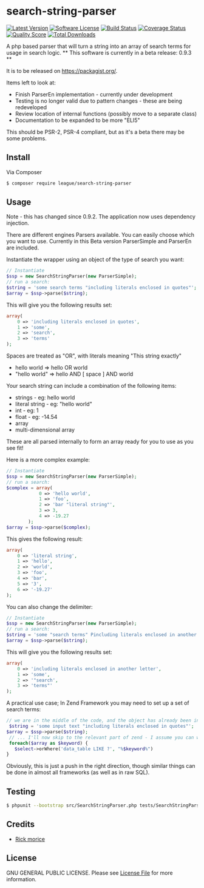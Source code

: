 # search-string-parser

[![Latest Version](https://img.shields.io/github/release/elb98rm/search-string-parser.svg?style=plastic)](https://github.com/elb98rm/search-string-parser/releases)
[![Software License](https://img.shields.io/badge/license-MIT-brightgreen.svg?style=plastic)](LICENSE.md)
[![Build Status](https://img.shields.io/travis/search-string-parser/master.svg?style=plastic)](https://travis-ci.org/thephpleague/search-string-parser)
[![Coverage Status](https://img.shields.io/scrutinizer/coverage/g/search-string-parser/search-string-parser.svg?style=plastic)](https://scrutinizer-ci.com/g/thephpleague/search-string-parser/code-structure)
[![Quality Score](https://img.shields.io/scrutinizer/g/search-string-parser/search-string-parser.svg?style=plastic)](https://scrutinizer-ci.com/g/thephpleague/search-string-parser)
[![Total Downloads](https://img.shields.io/packagist/dt/league/search-string-parser.svg?style=plastic)](https://packagist.org/packages/league/search-string-parser)

A php based parser that will turn a string into an array of search terms for usage in search logic.
** This software is currently in a beta release: 0.9.3 **

It is to be released on https://packagist.org/.

Items left to look at:

* Finish ParserEn implementation - currently under development
* Testing is no longer valid due to pattern changes - these are being redeveloped
* Review location of internal functions (possibly move to a separate class)
* Documentation to be expanded to be more "ELI5" 

This should be PSR-2, PSR-4 compliant, but as it's a beta there may be some problems.

## Install

Via Composer

``` bash
$ composer require league/search-string-parser
```

## Usage

Note - this has changed since 0.9.2.
The application now uses dependency injection. 
 
There are different engines Parsers available. You can easily choose which you want to use. 
Currently in this Beta version ParserSimple and ParserEn are included.

Instantiate the wrapper using an object of the type of search you want:

``` php
// Instantiate 
$ssp = new SearchStringParser(new ParserSimple);
// run a search: 
$string = 'some search terms "including literals enclosed in quotes"';
$array = $ssp->parse($string);
```

This will give you the following results set:

``` php
array(
    0 => 'including literals enclosed in quotes',
    1 => 'some',
    2 => 'search',
    3 => 'terms'
);
```

Spaces are treated as "OR", with literals meaning "This string exactly"
 
* hello world => hello OR world
* "hello world" => hello AND [ space ] AND world

Your search string can include a combination of the following items: 

* strings - eg: hello world
* literal string - eg: "hello world"
* int - eg: 1
* float - eg: -14.54
* array
* multi-dimensional array

These are all parsed internally to form an array ready for you to use as you see fit!

Here is a more complex example: 

``` php
// Instantiate 
$ssp = new SearchStringParser(new ParserSimple);
// run a search: 
$complex = array(
            0 => 'hello world',
            1 => 'foo',
            2 => 'bar "literal string"',
            3 => 3,
            4 => -19.27
        );
$array = $ssp->parse($complex);
```

This gives the following result:
``` php
array(
    0 => 'literal string',
    1 => 'hello',
    2 => 'world',
    3 => 'foo',
    4 => 'bar',
    5 => '3',
    6 => '-19.27'
);
```

You can also change the delimiter:

``` php
// Instantiate 
$ssp = new SearchStringParser(new ParserSimple);
// run a search: 
$string = 'some "search terms" Pincluding literals enclosed in another letterP';
$array = $ssp->parse($string);
```

This will give you the following results set:

``` php
array(
    0 => 'including literals enclosed in another letter',
    1 => 'some',
    2 => '"search',
    3 => 'terms"'
);
```

A practical use case; In Zend Framework you may need to set up a set of search terms:
 
 ``` php
 // we are in the middle of the code, and the object has already been instantiated as above:
  $string = 'some input text "including literals enclosed in quotes"';
 $array = $ssp->parse($string);
  // ... I'll now skip to the relevant part of zend - I assume you can write a query:
  foreach($array as $keyword) {
    $select->orWhere('data_table LIKE ?', "%$keyword%")
 }
 ```

Obviously, this is just a push in the right direction, though similar things can be done in almost all 
frameworks (as well as in raw SQL).

## Testing

``` bash
$ phpunit --bootstrap src/SearchStringParser.php tests/SearchStringParserTest.php
```

## Credits

- [Rick morice](https://github.com/elb98rm)

## License

GNU GENERAL PUBLIC LICENSE. Please see [License File](LICENSE.md) for more information.
